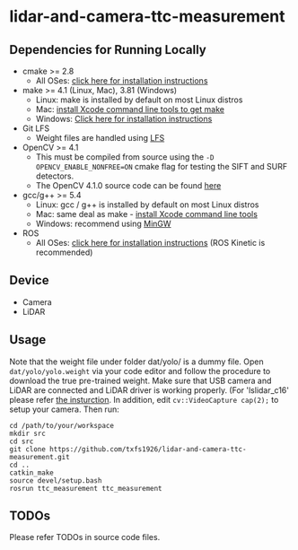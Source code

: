 # lidar-and-camera-ttc-measurement

## Dependencies for Running Locally
* cmake >= 2.8
  * All OSes: [click here for installation instructions](https://cmake.org/install/)
* make >= 4.1 (Linux, Mac), 3.81 (Windows)
  * Linux: make is installed by default on most Linux distros
  * Mac: [install Xcode command line tools to get make](https://developer.apple.com/xcode/features/)
  * Windows: [Click here for installation instructions](http://gnuwin32.sourceforge.net/packages/make.htm)
* Git LFS
  * Weight files are handled using [LFS](https://git-lfs.github.com/)
* OpenCV >= 4.1
  * This must be compiled from source using the `-D OPENCV_ENABLE_NONFREE=ON` cmake flag for testing the SIFT and SURF detectors.
  * The OpenCV 4.1.0 source code can be found [here](https://github.com/opencv/opencv/tree/4.1.0)
* gcc/g++ >= 5.4
  * Linux: gcc / g++ is installed by default on most Linux distros
  * Mac: same deal as make - [install Xcode command line tools](https://developer.apple.com/xcode/features/)
  * Windows: recommend using [MinGW](http://www.mingw.org/)
* ROS
  * All OSes: [click here for installation instructions](http://wiki.ros.org/ROS/Installation) (ROS Kinetic is recommended)
  
## Device
* Camera
* LiDAR
  
## Usage
Note that the weight file under folder dat/yolo/ is a dummy file. Open `dat/yolo/yolo.weight` via your code editor and follow the procedure to download the true pre-trained weight.
Make sure that USB camera and LiDAR are connected and LiDAR driver is working properly. (For 'lslidar_c16' please refer [the insturction](https://blog.csdn.net/learning_tortosie/article/details/84679149). In addition, edit `cv::VideoCapture cap(2);` to setup your camera.
Then run:

  ```
  cd /path/to/your/workspace
  mkdir src
  cd src
  git clone https://github.com/txfs1926/lidar-and-camera-ttc-measurement.git
  cd ..
  catkin_make
  source devel/setup.bash
  rosrun ttc_measurement ttc_measurement
  ```

## TODOs
Please refer TODOs in source code files.
